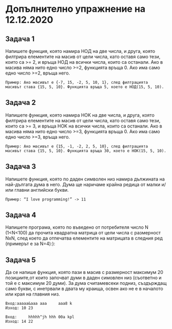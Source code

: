 # Допълнително упражнение на 12.12.2020
## Задача 1

Напишете функция, която намира НОД на две числа, и друга, която филтрира елементите на масив от цели числа,
като оставя само тези, които са >= 2, и връща НОД на всички числа, които са останали. Ако в масива няма нито 
едно число >=2, функцията връща 0. Ако има само едно число >=2, връща него.
```
Пример: Ако масивът е {-7, 15, -2, 5, 10, 1}, след филтрацията
масивът става {15, 5, 10}. Функцията връща 5, което е НОД(15, 5, 10).
```
## Задача 2

Напишете функция, която намира НОK на две числа, и друга, която филтрира елементите на масив от цели числа,
като оставя само тези, които са >= 3, и връща НОK на всички числа, които са останали. Ако в масива няма нито 
едно число >=3, функцията връща 0. Ако има само едно число >=3, връща него.

```
Пример: Ако масивът е {15, -1, -2, 2, 5, 10}, след филтрацията
масивът става {15, 5, 10}. Функцията връща 30, което е НОК(15, 5, 10).
```

## Задача 3
Напишете функция, която по даден символен низ намира дължината на най-дългата дума в
него. Дума ще наричаме крайна редица от малки и/или главни английски букви.
```
Пример: “I love programming!” -> 11
```
## Задача 4
Напишете програма, която по въведено от потребителя число N (1<N<100) да прочита
квадратна матрица от цели числа с размерност NxN, след което да отпечатва елементите на
матрицата в следния ред (примерът е за N=4):):

## Задача 5
Да се напише функция, която пази в масив с размерност максимум 20 позициите,от които започват думи в даден симовлен низ (съответно и той е с максимум 20 думи). За дума считамевсеки подниз, създърждащ само букви, с инетрвали в двата му краища, освен ако не е в началото или края на главния низ.

```
Вход:aaaaa&aaa aaa     aaa8 k
Изход: 10 23

Вход:     hhhhh^jh hhh 00a kpl
Изход: 14 22
```
